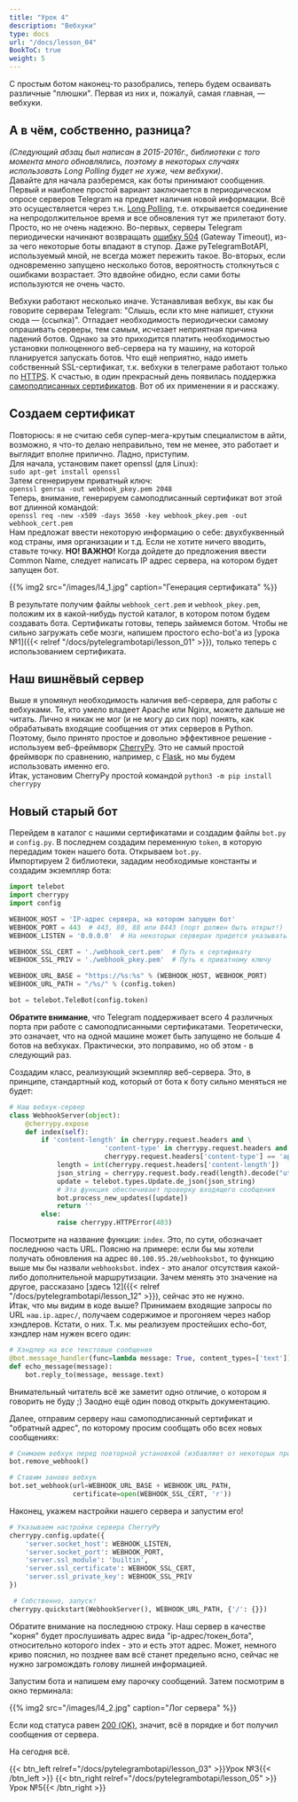 ```yaml
---
title: "Урок 4"
description: "Вебхуки"
type: docs
url: "/docs/lesson_04"
BookToC: true
weight: 5
---
```


С простым ботом наконец-то разобрались, теперь будем осваивать различные "плюшки". Первая из них и, пожалуй, самая главная, — вебхуки.

## А в чём, собственно, разница?

_(Следующий абзац был написан в 2015-2016г., библиотеки с того момента много обновлялись, поэтому в некоторых случаях использовать Long Polling будет не хуже, чем вебхуки)_.  
Давайте для начала разберемся, как боты принимают сообщения. Первый и наиболее простой вариант заключается в периодическом опросе серверов Telegram на предмет наличия новой информации. Всё это осуществляется через т.н. [Long Polling](https://en.wikipedia.org/wiki/Push_technology#Long_polling), т.е. открывается соединение на непродолжительное время и все обновления тут же прилетают боту. Просто, но не очень надежно. Во-первых, серверы Telegram периодически начинают возвращать [ошибку 504](https://ru.wikipedia.org/wiki/Список_кодов_состояния_HTTP#504) (Gateway Timeout), из-за чего некоторые боты впадают в ступор. Даже pyTelegramBotAPI, используемый мной, не всегда может пережить такое.
Во-вторых, если одновременно запущено несколько ботов, вероятность столкнуться с ошибками возрастает. Это вдвойне обидно, если сами боты используются не очень часто.

Вебхуки работают несколько иначе. Устанавливая вебхук, вы как бы говорите серверам Telegram: "Слышь, если кто мне напишет, стукни сюда — (ссылка)". Отпадает необходимость периодически самому опрашивать серверы, тем самым, исчезает неприятная причина падений ботов. Однако за это приходится платить необходимостью установки полноценного веб-сервера на ту машину, на которой планируется запускать ботов. Что ещё неприятно, надо иметь собственный SSL-сертификат, т.к. вебхуки в телеграме работают только по [HTTPS](https://ru.wikipedia.org/wiki/HTTPS). К счастью, в один прекрасный день появилась поддержка [самоподписанных сертификатов](https://ru.wikipedia.org/wiki/Самозаверенный_сертификат). Вот об их применении я и расскажу.

## Создаем сертификат

Повторюсь: я не считаю себя супер-мега-крутым специалистом в айти, возможно, я что-то делаю неправильно, тем не менее, это работает и выглядит вполне прилично. Ладно, приступим.  
Для начала, установим пакет openssl (для Linux):  
`sudo apt-get install openssl`  
Затем сгенерируем приватный ключ:  
`openssl genrsa -out webhook_pkey.pem 2048`   
Теперь, внимание, генерируем самоподписанный сертификат вот этой вот длинной командой:  
`openssl req -new -x509 -days 3650 -key webhook_pkey.pem -out webhook_cert.pem`  
Нам предложат ввести некоторую информацию о себе: двухбуквенный код страны, имя организации и т.д. Если не хотите ничего вводить, ставьте точку. **НО! ВАЖНО!** Когда дойдете до предложения ввести Common Name, следует написать IP адрес сервера, на котором будет запущен бот.

{{% img2 src="/images/l4_1.jpg" caption="Генерация сертификата" %}}

В результате получим файлы `webhook_cert.pem` и `webhook_pkey.pem`, положим их в какой-нибудь пустой каталог, в котором потом будем создавать бота. Сертификаты готовы, теперь займемся ботом. Чтобы не сильно загружать себе мозги, напишем простого echo-bot'а из [урока №1]({{< relref "/docs/pytelegrambotapi/lesson_01" >}}), только теперь с использованием сертификата.

## Наш вишнёвый сервер

Выше я упомянул необходимость наличия веб-сервера, для работы с вебхуками. Те, кто умело владеет Apache или Nginx, можете дальше не читать. Лично я никак не мог (и не могу до сих пор) понять, как обрабатывать входящие сообщения от этих серверов в Python. Поэтому, было принято простое и довольно эффективное решение - используем веб-фреймворк [CherryPy](http://www.cherrypy.org/). Это не самый простой фреймворк по сравнению, например, с [Flask](http://flask.pocoo.org/), но мы будем использовать именно его.  
Итак, установим CherryPy простой командой `python3 -m pip install cherrypy`

## Новый старый бот

Перейдем в каталог с нашими сертификатами и создадим файлы `bot.py` и `config.py`. В последнем создадим переменную `token`, в которую передадим токен нашего бота. Открываем `bot.py`.  
Импортируем 2 библиотеки, зададим необходимые константы и создадим экземпляр бота:

```python
import telebot
import cherrypy
import config

WEBHOOK_HOST = 'IP-адрес сервера, на котором запущен бот'
WEBHOOK_PORT = 443  # 443, 80, 88 или 8443 (порт должен быть открыт!)
WEBHOOK_LISTEN = '0.0.0.0'  # На некоторых серверах придется указывать такой же IP, что и выше

WEBHOOK_SSL_CERT = './webhook_cert.pem'  # Путь к сертификату
WEBHOOK_SSL_PRIV = './webhook_pkey.pem'  # Путь к приватному ключу

WEBHOOK_URL_BASE = "https://%s:%s" % (WEBHOOK_HOST, WEBHOOK_PORT)
WEBHOOK_URL_PATH = "/%s/" % (config.token)

bot = telebot.TeleBot(config.token)
```

**Обратите внимание**, что Telegram поддерживает всего 4 различных порта при работе с самоподписанными сертификатами. Теоретически, это означает, что на одной машине может быть запущено не больше 4 ботов на вебхуках. Практически, это поправимо, но об этом - в следующий раз.

Создадим класс, реализующий экземпляр веб-сервера. Это, в принципе, стандартный код, который от бота к боту сильно меняться не будет:

```python
# Наш вебхук-сервер
class WebhookServer(object):
    @cherrypy.expose
    def index(self):
        if 'content-length' in cherrypy.request.headers and \
                        'content-type' in cherrypy.request.headers and \
                        cherrypy.request.headers['content-type'] == 'application/json':
            length = int(cherrypy.request.headers['content-length'])
            json_string = cherrypy.request.body.read(length).decode("utf-8")
            update = telebot.types.Update.de_json(json_string)
            # Эта функция обеспечивает проверку входящего сообщения
            bot.process_new_updates([update])
            return ''
        else:
            raise cherrypy.HTTPError(403)
```

Посмотрите на название функции: `index`. Это, по сути, обозначает последнюю часть URL. Поясню на примере: если бы мы хотели получать обновления на адрес `80.100.95.20/webhooksbot`, то функцию выше мы бы назвали `webhooksbot`. index - это аналог отсутствия какой-либо дополнительной маршрутизации. Зачем менять это значение на другое, рассказано [здесь 12]({{< relref "/docs/pytelegrambotapi/lesson_12" >}}), сейчас это не нужно.  
Итак, что мы видим в коде выше? Принимаем входящие запросы по URL `наш.ip.адрес/`, получаем содержимое и прогоняем через набор хэндлеров. Кстати, о них. Т.к. мы реализуем простейших echo-бот, хэндлер нам нужен всего один:

```python
# Хэндлер на все текстовые сообщения
@bot.message_handler(func=lambda message: True, content_types=['text'])
def echo_message(message):
    bot.reply_to(message, message.text)
```

Внимательный читатель всё же заметит одно отличие, о котором я говорить не буду ;) Заодно ещё один повод открыть документацию.

Далее, отправим серверу наш самоподписанный сертификат и "обратный адрес", по которому просим сообщать обо всех новых сообщениях:

```python
# Снимаем вебхук перед повторной установкой (избавляет от некоторых проблем)
bot.remove_webhook()

# Ставим заново вебхук
bot.set_webhook(url=WEBHOOK_URL_BASE + WEBHOOK_URL_PATH,
                certificate=open(WEBHOOK_SSL_CERT, 'r'))
```

Наконец, укажем настройки нашего сервера и запустим его!

```python
# Указываем настройки сервера CherryPy
cherrypy.config.update({
    'server.socket_host': WEBHOOK_LISTEN,
    'server.socket_port': WEBHOOK_PORT,
    'server.ssl_module': 'builtin',
    'server.ssl_certificate': WEBHOOK_SSL_CERT,
    'server.ssl_private_key': WEBHOOK_SSL_PRIV
})

 # Собственно, запуск!
cherrypy.quickstart(WebhookServer(), WEBHOOK_URL_PATH, {'/': {}})
```

Обратите внимание на последнюю строку. Наш сервер в качестве "корня" будет прослушивать адрес вида "ip-адрес/токен_бота", относительно которого index - это и есть этот адрес. Может, немного криво пояснил, но позднее вам всё станет предельно ясно, сейчас не нужно загромождать голову лишней информацией.

Запустим бота и напишем ему парочку сообщений. Затем посмотрим в окно терминала:

{{% img2 src="/images/l4_2.jpg" caption="Лог сервера" %}}

Если код статуса равен [200 (OK)](https://ru.wikipedia.org/wiki/Список_кодов_состояния_HTTP#200), значит, всё в порядке и бот получил сообщения от сервера.

На сегодня всё.

{{< btn_left relref="/docs/pytelegrambotapi/lesson_03" >}}Урок №3{{< /btn_left >}}
{{< btn_right relref="/docs/pytelegrambotapi/lesson_05" >}}Урок №5{{< /btn_right >}}